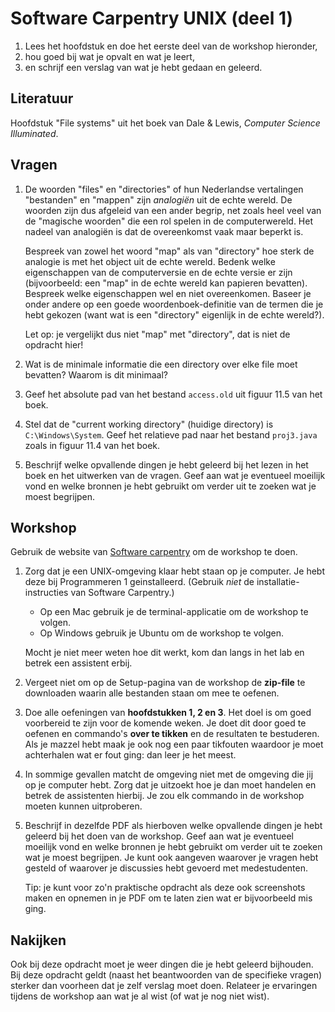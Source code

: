 # Software Carpentry UNIX (deel 1)

1. Lees het hoofdstuk en doe het eerste deel van de workshop hieronder,
2. hou goed bij wat je opvalt en wat je leert,
3. en schrijf een verslag van wat je hebt gedaan en geleerd.

## Literatuur

Hoofdstuk "File systems" uit het boek van Dale & Lewis, *Computer Science Illuminated*.

## Vragen

1.  De woorden "files" en "directories" of hun Nederlandse vertalingen "bestanden" en "mappen" zijn *analogiën* uit de echte wereld. De woorden zijn dus afgeleid van een ander begrip, net zoals heel veel van de "magische woorden" die een rol spelen in de computerwereld. Het nadeel van analogiën is dat de overeenkomst vaak maar beperkt is.

    Bespreek van zowel het woord "map" als van "directory" hoe sterk de analogie is met het object uit de echte wereld. Bedenk welke eigenschappen van de computerversie en de echte versie er zijn (bijvoorbeeld: een "map" in de echte wereld kan papieren bevatten). Bespreek welke eigenschappen wel en niet overeenkomen. Baseer je onder andere op een goede woordenboek-definitie van de termen die je hebt gekozen (want wat is een "directory" eigenlijk in de echte wereld?).

    Let op: je vergelijkt dus niet "map" met "directory", dat is niet de opdracht hier!

2.  Wat is de minimale informatie die een directory over elke file moet bevatten? Waarom is dit minimaal?

3.  Geef het absolute pad van het bestand `access.old` uit figuur 11.5 van het boek.

4.  Stel dat de "current working directory" (huidige directory) is `C:\Windows\System`. Geef het relatieve pad naar het bestand `proj3.java` zoals in figuur 11.4 van het boek.

5.  Beschrijf welke opvallende dingen je hebt geleerd bij het lezen in het boek en het uitwerken van de vragen. Geef aan wat je eventueel moeilijk vond en welke bronnen je hebt gebruikt om verder uit te zoeken wat je moest begrijpen.

## Workshop

Gebruik de website van [Software carpentry](https://swcarpentry.github.io/shell-novice/) om de workshop te doen.

1.  Zorg dat je een UNIX-omgeving klaar hebt staan op je computer. Je hebt deze bij Programmeren 1 geinstalleerd. (Gebruik *niet* de installatie-instructies van Software Carpentry.)

    - Op een Mac gebruik je de terminal-applicatie om de workshop te volgen.
    - Op Windows gebruik je Ubuntu om de workshop te volgen.

    Mocht je niet meer weten hoe dit werkt, kom dan langs in het lab en betrek een assistent erbij.

2.  Vergeet niet om op de Setup-pagina van de workshop de **zip-file** te downloaden waarin alle bestanden staan om mee te oefenen.

3.  Doe alle oefeningen van **hoofdstukken 1, 2 en 3**. Het doel is om goed voorbereid te zijn voor de komende weken. Je doet dit door goed te oefenen en commando's **over te tikken** en de resultaten te bestuderen. Als je mazzel hebt maak je ook nog een paar tikfouten waardoor je moet achterhalen wat er fout ging: dan leer je het meest.

4.  In sommige gevallen matcht de omgeving niet met de omgeving die jij op je computer hebt. Zorg dat je uitzoekt hoe je dan moet handelen en betrek de assistenten hierbij. Je zou elk commando in de workshop moeten kunnen uitproberen.

5.  Beschrijf in dezelfde PDF als hierboven welke opvallende dingen je hebt geleerd bij het doen van de workshop. Geef aan wat je eventueel moeilijk vond en welke bronnen je hebt gebruikt om verder uit te zoeken wat je moest begrijpen. Je kunt ook aangeven waarover je vragen hebt gesteld of waarover je discussies hebt gevoerd met medestudenten.

    Tip: je kunt voor zo'n praktische opdracht als deze ook screenshots maken en opnemen in je PDF om te laten zien wat er bijvoorbeeld mis ging.

## Nakijken

Ook bij deze opdracht moet je weer dingen die je hebt geleerd bijhouden. Bij deze opdracht geldt (naast het beantwoorden van de specifieke vragen) sterker dan voorheen dat je zelf verslag moet doen. Relateer je ervaringen tijdens de workshop aan wat je al wist (of wat je nog niet wist).
